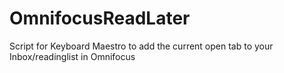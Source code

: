 # OmnifocusReadLater
Script for Keyboard Maestro to add the current open tab to your Inbox/readinglist in Omnifocus

